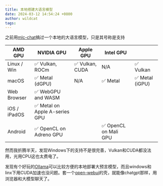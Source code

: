 ```yaml
---
title: 本地搭建大语言模型
date: 2024-03-12 14:54:24 +0800
author: wildcat
tags:
---
```

之前用[mlc-chat](https://github.com/mlc-ai/mlc-llm)搞过一个本地的大语言模型，只是其号称是支持

| AMD GPU      | NVIDIA GPU                    | Apple GPU      | Intel GPU            |                |
| ------------ | ----------------------------- | -------------- | -------------------- | -------------- |
| Linux / Win  | ✅ Vulkan, ROCm                | ✅ Vulkan, CUDA | N/A                  | ✅ Vulkan       |
| macOS        | ✅ Metal (dGPU)                | N/A            | ✅ Metal              | ✅ Metal (iGPU) |
| Web Browser  | ✅ WebGPU and WASM             |                |                      |                |
| iOS / iPadOS | ✅ Metal on Apple A-series GPU |                |                      |                |
| Android      | ✅ OpenCL on Adreno GPU        |                | ✅ OpenCL on Mali GPU |                |

然而我折腾半天，发现Windows下的支持不是很完善，Vulkan和CUDA都没法用，光用CPU这也太费电了。

发现有个好玩的[Ollama](https://github.com/ollama/ollama)可以比较方便的本地部署大预言模型，而且windows和linx下用CUDA加速也没问题。套一个[open-webui](https://github.com/open-webui/open-webui)的壳，就能像chatgpt那样，用浏览器和大模型聊天了。
